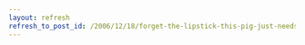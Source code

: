 ```yaml
---
layout: refresh
refresh_to_post_id: /2006/12/18/forget-the-lipstick-this-pig-just-needs-social-skills
---
```

